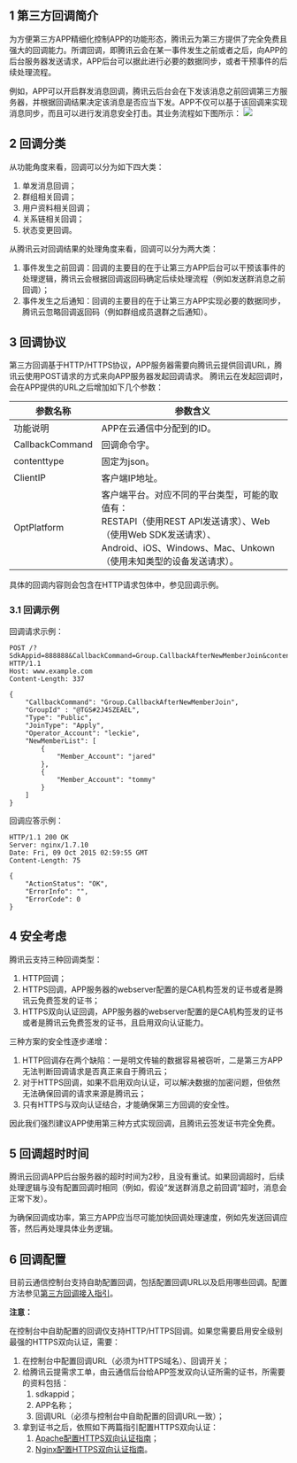 ## 1 第三方回调简介 

为方便第三方APP精细化控制APP的功能形态，腾讯云为第三方提供了完全免费且强大的回调能力。所谓回调，即腾讯云会在某一事件发生之前或者之后，向APP的后台服务器发送请求，APP后台可以据此进行必要的数据同步，或者干预事件的后续处理流程。

例如，APP可以开启群发消息回调，腾讯云后台会在下发该消息之前回调第三方服务器，并根据回调结果决定该消息是否应当下发。APP不仅可以基于该回调来实现消息同步，而且可以进行发消息安全打击。其业务流程如下图所示：
 ![](//mccdn.qcloud.com/static/img/3708a8d1c1397cfb112c78ef9125fb24/image.png)

## 2 回调分类 

从功能角度来看，回调可以分为如下四大类：
1. 单发消息回调；
1. 群组相关回调；
1. 用户资料相关回调；
1. 关系链相关回调；
1. 状态变更回调。

从腾讯云对回调结果的处理角度来看，回调可以分为两大类：
1. 事件发生之前回调：回调的主要目的在于让第三方APP后台可以干预该事件的处理逻辑，腾讯云会根据回调返回码确定后续处理流程（例如发送群消息之前回调）；
1. 事件发生之后通知：回调的主要目的在于让第三方APP实现必要的数据同步，腾讯云忽略回调返回码（例如群组成员退群之后通知）。
 
## 3 回调协议 

第三方回调基于HTTP/HTTPS协议，APP服务器需要向腾讯云提供回调URL，腾讯云使用POST请求的方式来向APP服务器发起回调请求。 
腾讯云在发起回调时，会在APP提供的URL之后增加如下几个参数： 


| 参数名称 | 参数含义 |
|---------|---------|
|  功能说明  | APP在云通信中分配到的ID。 | 
|  CallbackCommand  | 回调命令字。 | 
|  contenttype  | 固定为json。 | 
|  ClientIP  | 客户端IP地址。 | 
|  OptPlatform  | 客户端平台。对应不同的平台类型，可能的取值有：<br />	RESTAPI（使用REST API发送请求）、Web（使用Web SDK发送请求）、<br/>Android、iOS、Windows、Mac、Unkown（使用未知类型的设备发送请求）。 | 

具体的回调内容则会包含在HTTP请求包体中，参见回调示例。 

### 3.1 回调示例 

回调请求示例： 

```
POST /?SdkAppid=888888&CallbackCommand=Group.CallbackAfterNewMemberJoin&contenttype=json&ClientIP=$ClientIP&OptPlatform=$OptPlatform HTTP/1.1
Host: www.example.com
Content-Length: 337

{
    "CallbackCommand": "Group.CallbackAfterNewMemberJoin",
    "GroupId" : "@TGS#2J4SZEAEL",
    "Type": "Public",
    "JoinType": "Apply",
    "Operator_Account": "leckie",
    "NewMemberList": [
        {
            "Member_Account": "jared"
        },
        {
            "Member_Account": "tommy"
        }
    ]
}
```
回调应答示例： 

```
HTTP/1.1 200 OK
Server: nginx/1.7.10
Date: Fri, 09 Oct 2015 02:59:55 GMT
Content-Length: 75
 
{
    "ActionStatus": "OK", 
    "ErrorInfo": "", 
    "ErrorCode": 0
}
```

## 4 安全考虑 

腾讯云支持三种回调类型： 
1. HTTP回调；
1. HTTPS回调，APP服务器的webserver配置的是CA机构签发的证书或者是腾讯云免费签发的证书；
1. HTTPS双向认证回调，APP服务器的webserver配置的是CA机构签发的证书或者是腾讯云免费签发的证书，且启用双向认证能力。
 
三种方案的安全性逐步递增： 
1. HTTP回调存在两个缺陷：一是明文传输的数据容易被窃听，二是第三方APP无法判断回调请求是否真正来自于腾讯云；
1. 对于HTTPS回调，如果不启用双向认证，可以解决数据的加密问题，但依然无法确保回调的请求来源是腾讯云；
1. 只有HTTPS与双向认证结合，才能确保第三方回调的安全性。

因此我们强烈建议APP使用第三种方式实现回调，且腾讯云签发证书完全免费。
 
## 5 回调超时时间 

腾讯云回调APP后台服务器的超时时间为2秒，且没有重试。如果回调超时，后续处理逻辑与没有配置回调时相同（例如，假设“发送群消息之前回调”超时，消息会正常下发）。

为确保回调成功率，第三方APP应当尽可能加快回调处理速度，例如先发送回调应答，然后再处理具体业务逻辑。 

## 6 回调配置 

目前云通信控制台支持自助配置回调，包括配置回调URL以及启用哪些回调。配置方法参见[第三方回调接入指引](/doc/product/269/第三方回调接入指引)。 

**注意：** 

在控制台中自助配置的回调仅支持HTTP/HTTPS回调。如果您需要启用安全级别最强的HTTPS双向认证，需要： 
1. 在控制台中配置回调URL（必须为HTTPS域名）、回调开关；
1. 给腾讯云提需求工单，由云通信后台给APP签发双向认证所需的证书，所需要的资料包括： 
	1. sdkappid； 
	1. APP名称； 
	1. 回调URL（必须与控制台中自助配置的回调URL一致）； 
1. 拿到证书之后，依照如下两篇指引配置HTTPS双向认证： 
	1. [Apache配置HTTPS双向认证指南](/doc/product/269/Apache双向认证配置指南)； 
	1. [Nginx配置HTTPS双向认证指南](/doc/product/269/Nginx双向认证配置指南)。 
